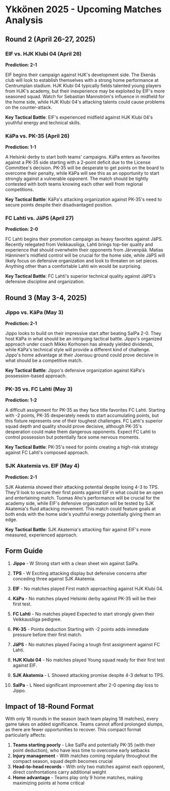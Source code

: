 # Ykkönen 2025 - Upcoming Matches Analysis

## Round 2 (April 26-27, 2025)

### EIF vs. HJK Klubi 04 (April 26)
**Prediction: 2-1**

EIF begins their campaign against HJK's development side. The Ekenäs club will look to establish themselves with a strong home performance at Centrumplan stadium. HJK Klubi 04 typically fields talented young players from HJK's academy, but their inexperience may be exploited by EIF's more seasoned squad. Watch for Sebastian Mannström's influence in midfield for the home side, while HJK Klubi 04's attacking talents could cause problems on the counter-attack.

**Key Tactical Battle**: EIF's experienced midfield against HJK Klubi 04's youthful energy and technical skills.

### KäPa vs. PK-35 (April 26)
**Prediction: 1-1**

A Helsinki derby to start both teams' campaigns. KäPa enters as favorites against a PK-35 side starting with a 2-point deficit due to the License Committee's decision. PK-35 will be desperate to get points on the board to overcome their penalty, while KäPa will see this as an opportunity to start strongly against a vulnerable opponent. The match should be tightly contested with both teams knowing each other well from regional competitions.

**Key Tactical Battle**: KäPa's attacking organization against PK-35's need to secure points despite their disadvantaged position.

### FC Lahti vs. JäPS (April 27)
**Prediction: 2-0**

FC Lahti begins their promotion campaign as heavy favorites against JäPS. Recently relegated from Veikkausliiga, Lahti brings top-tier quality and experience that should overwhelm their opponents from Järvenpää. Matias Hänninen's midfield control will be crucial for the home side, while JäPS will likely focus on defensive organization and look to threaten on set pieces. Anything other than a comfortable Lahti win would be surprising.

**Key Tactical Battle**: FC Lahti's superior technical quality against JäPS's defensive discipline and organization.

## Round 3 (May 3-4, 2025)

### Jippo vs. KäPa (May 3)
**Prediction: 2-1**

Jippo looks to build on their impressive start after beating SalPa 2-0. They host KäPa in what should be an intriguing tactical battle. Jippo's organized approach under coach Mikko Korhonen has already yielded dividends, while KäPa's technical style will provide a different kind of challenge. Jippo's home advantage at their Joensuu ground could prove decisive in what should be a competitive match.

**Key Tactical Battle**: Jippo's defensive organization against KäPa's possession-based approach.

### PK-35 vs. FC Lahti (May 3)
**Prediction: 1-2**

A difficult assignment for PK-35 as they face title favorites FC Lahti. Starting with -2 points, PK-35 desperately needs to start accumulating points, but this fixture represents one of their toughest challenges. FC Lahti's superior squad depth and quality should prove decisive, although PK-35's desperation could make them dangerous opponents. Expect FC Lahti to control possession but potentially face some nervous moments.

**Key Tactical Battle**: PK-35's need for points creating a high-risk strategy against FC Lahti's composed approach.

### SJK Akatemia vs. EIF (May 4)
**Prediction: 2-1**

SJK Akatemia showed their attacking potential despite losing 4-3 to TPS. They'll look to secure their first points against EIF in what could be an open and entertaining match. Tuomas Aho's performance will be crucial for the academy side, while EIF's defensive organization will be tested by SJK Akatemia's fluid attacking movement. This match could feature goals at both ends with the home side's youthful energy potentially giving them an edge.

**Key Tactical Battle**: SJK Akatemia's attacking flair against EIF's more measured, experienced approach.

## Form Guide

1. **Jippo** - W
   Strong start with a clean sheet win against SalPa.

2. **TPS** - W
   Exciting attacking display but defensive concerns after conceding three against SJK Akatemia.

3. **EIF** - No matches played
   First match approaching against HJK Klubi 04.

4. **KäPa** - No matches played
   Helsinki derby against PK-35 will be their first test.

5. **FC Lahti** - No matches played
   Expected to start strongly given their Veikkausliiga pedigree.

6. **PK-35** - Points deduction
   Starting with -2 points adds immediate pressure before their first match.

7. **JäPS** - No matches played
   Facing a tough first assignment against FC Lahti.

8. **HJK Klubi 04** - No matches played
   Young squad ready for their first test against EIF.

9. **SJK Akatemia** - L
   Showed attacking promise despite 4-3 defeat to TPS.

10. **SalPa** - L
    Need significant improvement after 2-0 opening day loss to Jippo.

## Impact of 18-Round Format

With only 18 rounds in the season (each team playing 18 matches), every game takes on added significance. Teams cannot afford prolonged slumps, as there are fewer opportunities to recover. This compact format particularly affects:

1. **Teams starting poorly** - Like SalPa and potentially PK-35 (with their point deduction), who have less time to overcome early setbacks
2. **Injury management** - With matches coming regularly throughout the compact season, squad depth becomes crucial
3. **Head-to-head records** - With only two matches against each opponent, direct confrontations carry additional weight
4. **Home advantage** - Teams play only 9 home matches, making maximizing points at home critical